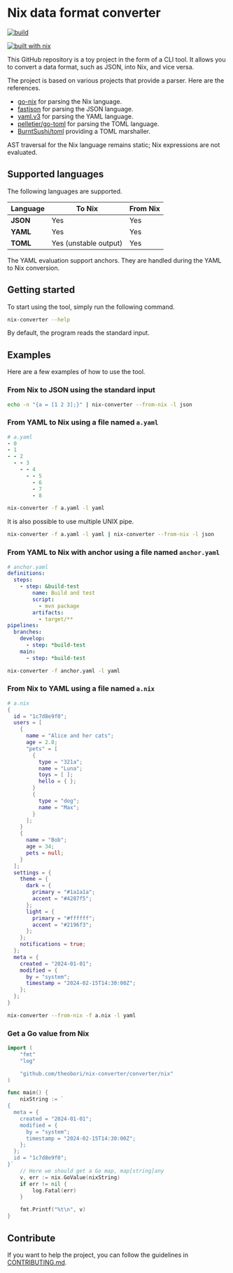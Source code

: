 # Nix data format converter

[![build](https://github.com/theobori/nix-converter/actions/workflows/build.yml/badge.svg)](https://github.com/theobori/nix-converter/actions/workflows/build.yml)

[![built with nix](https://builtwithnix.org/badge.svg)](https://builtwithnix.org)

This GitHub repository is a toy project in the form of a CLI tool. It allows you to convert a data format, such as JSON, into Nix, and vice versa.

The project is based on various projects that provide a parser. Here are the references.
- [go-nix](https://github.com/orivej/go-nix) for parsing the Nix language.
- [fastjson](https://github.com/valyala/fastjson) for parsing the JSON language.
- [yaml.v3](https://gopkg.in/yaml.v3) for parsing the YAML language.
- [pelletier/go-toml](https://github.com/pelletier/go-toml) for parsing the TOML language.
- [BurntSushi/toml](https://github.com/BurntSushi/toml) providing a TOML marshaller.

AST traversal for the Nix language remains static; Nix expressions are not evaluated.

## Supported languages

The following languages are supported.

| Language | To Nix | From Nix |
| - | - | - |
| **JSON** | Yes | Yes |
| **YAML** | Yes | Yes |
| **TOML** | Yes (unstable output) | Yes |

The YAML evaluation support anchors. They are handled during the YAML to Nix conversion.

## Getting started

To start using the tool, simply run the following command.

```bash
nix-converter --help
```

By default, the program reads the standard input.

## Examples

Here are a few examples of how to use the tool.

### From Nix to JSON using the standard input
```bash
echo -n "{a = [1 2 3];}" | nix-converter --from-nix -l json
```

### From YAML to Nix using a file named `a.yaml`
```yaml
# a.yaml
- 0
- 1
- - 2
  - - 3
    - - 4
      - - 5
        - 6
        - 7
        - 8
```

```bash
nix-converter -f a.yaml -l yaml
```

It is also possible to use multiple UNIX pipe.
```bash
nix-converter -f a.yaml -l yaml | nix-converter --from-nix -l json
```

### From YAML to Nix with anchor using a file named `anchor.yaml`
```yaml
# anchor.yaml
definitions:
  steps:
    - step: &build-test
        name: Build and test
        script:
          - mvn package
        artifacts:
          - target/**
pipelines:
  branches:
    develop:
      - step: *build-test
    main:
      - step: *build-test
```

```bash
nix-converter -f anchor.yaml -l yaml
```

### From Nix to YAML using a file named `a.nix`
```nix
# a.nix
{
  id = "1c7d8e9f0";
  users = [
    {
      name = "Alice and her cats";
      age = 2.8;
      "pets" = [
        {
          type = "321a";
          name = "Luna";
          toys = [ ];
          hello = { };
        }
        {
          type = "dog";
          name = "Max";
        }
      ];
    }
    {
      name = "Bob";
      age = 34;
      pets = null;
    }
  ];
  settings = {
    theme = {
      dark = {
        primary = "#1a1a1a";
        accent = "#4287f5";
      };
      light = {
        primary = "#ffffff";
        accent = "#2196f3";
      };
    };
    notifications = true;
  };
  meta = {
    created = "2024-01-01";
    modified = {
      by = "system";
      timestamp = "2024-02-15T14:30:00Z";
    };
  };
}
```

```bash
nix-converter --from-nix -f a.nix -l yaml
```

### Get a Go value from Nix

```go
import (
	"fmt"
	"log"

	"github.com/theobori/nix-converter/converter/nix"
)

func main() {
	nixString := `
{
  meta = {
    created = "2024-01-01";
    modified = {
      by = "system";
      timestamp = "2024-02-15T14:30:00Z";
    };
  };
  id = "1c7d8e9f0";
}`
	// Here we should get a Go map, map[string]any
	v, err := nix.GoValue(nixString)
	if err != nil {
		log.Fatal(err)
	}

	fmt.Printf("%t\n", v)
}
```

## Contribute

If you want to help the project, you can follow the guidelines in [CONTRIBUTING.md](./CONTRIBUTING.md).
